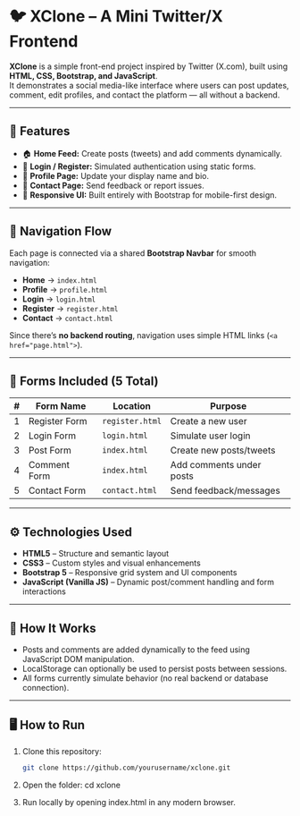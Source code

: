 # 🐦 XClone – A Mini Twitter/X Frontend

**XClone** is a simple front-end project inspired by Twitter (X.com), built using **HTML, CSS, Bootstrap, and JavaScript**.  
It demonstrates a social media-like interface where users can post updates, comment, edit profiles, and contact the platform — all without a backend.

---

## 🚀 Features

- 🏠 **Home Feed:** Create posts (tweets) and add comments dynamically.  
- 🔑 **Login / Register:** Simulated authentication using static forms.  
- 👤 **Profile Page:** Update your display name and bio.  
- 💬 **Contact Page:** Send feedback or report issues.  
- 🌙 **Responsive UI:** Built entirely with Bootstrap for mobile-first design.  

---


## 🧭 Navigation Flow

Each page is connected via a shared **Bootstrap Navbar** for smooth navigation:

- **Home** → `index.html`  
- **Profile** → `profile.html`  
- **Login** → `login.html`  
- **Register** → `register.html`  
- **Contact** → `contact.html`

Since there’s **no backend routing**, navigation uses simple HTML links (`<a href="page.html">`).

---

## 🧩 Forms Included (5 Total)

| # | Form Name | Location | Purpose |
|---|------------|-----------|----------|
| 1 | Register Form | `register.html` | Create a new user |
| 2 | Login Form | `login.html` | Simulate user login |
| 3 | Post Form | `index.html` | Create new posts/tweets |
| 4 | Comment Form | `index.html` | Add comments under posts |
| 5 | Contact Form | `contact.html` | Send feedback/messages |

---

## ⚙️ Technologies Used

- **HTML5** – Structure and semantic layout  
- **CSS3** – Custom styles and visual enhancements  
- **Bootstrap 5** – Responsive grid system and UI components  
- **JavaScript (Vanilla JS)** – Dynamic post/comment handling and form interactions  

---

## 🧠 How It Works

- Posts and comments are added dynamically to the feed using JavaScript DOM manipulation.  
- LocalStorage can optionally be used to persist posts between sessions.  
- All forms currently simulate behavior (no real backend or database connection).  

---

## 🖥️ How to Run

1. Clone this repository:
   ```bash
   git clone https://github.com/yourusername/xclone.git

2. Open the folder:
    cd xclone

3. Run locally by opening index.html in any modern browser.